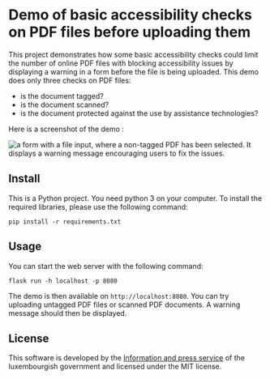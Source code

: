 # Demo of basic accessibility checks on PDF files before uploading them

This project demonstrates how some basic accessibility checks could limit the number of online PDF files with blocking accessibility issues by displaying a warning in a form before the file is being uploaded. This demo does only three checks on PDF files:
- is the document tagged?
- is the document scanned?
- is the document protected against the use by assistance technologies?

Here is a screenshot of the demo :

![a form with a file input, where a non-tagged PDF has been selected. It displays a warning message encouraging users to fix the issues.](https://github.com/accessibility-luxembourg/pdf-upload-a11y-checks-demo/assets/16536731/32da8a80-7060-46d0-adb9-15695df91e35)


## Install
This is a Python project. You need python 3 on your computer. To install the required libraries, please use the following command:
```
pip install -r requirements.txt
```

## Usage
You can start the web server with the following command:
```
flask run -h localhost -p 8080
```
The demo is then available on `http://localhost:8080`. You can try uploading untagged PDF files or scanned PDF documents. A warning message should then be displayed.

## License
This software is developed by the [Information and press service](https://sip.gouvernement.lu/en.html) of the luxembourgish government and licensed under the MIT license.
